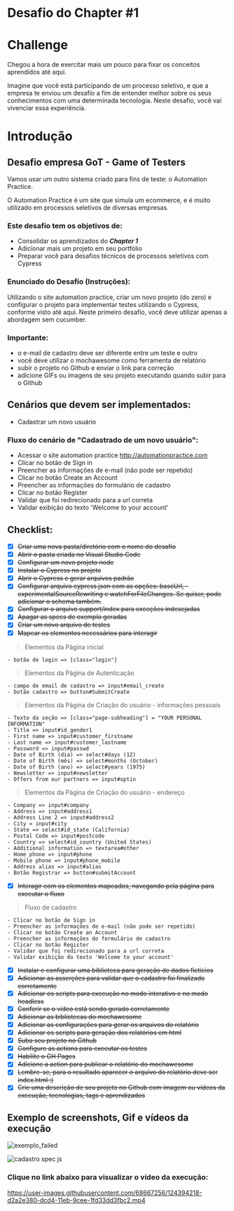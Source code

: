 Desafio do Chapter #1
===
# Challenge
Chegou a hora de exercitar mais um pouco para fixar os conceitos aprendidos até aqui.

Imagine que você está participando de um processo seletivo, e que a empresa te enviou um desafio a fim de entender melhor sobre os seus conhecimentos com uma determinada tecnologia. Neste desafio, você vai vivenciar essa experiência.

# Introdução
## Desafio empresa GoT - Game of Testers
Vamos usar um outro sistema criado para fins de teste: o Automation Practice.

O Automation Practice é um site que simula um ecommerce, e é muito utilizado em processos seletivos de diversas empresas.

### Este desafio tem os objetivos de:
- Consolidar os aprendizados do **_Chapter 1_**
- Adicionar mais um projeto em seu portfólio
- Preparar você para desafios técnicos de processos seletivos com Cypress
### Enunciado do Desafio (Instruções):
Utilizando o site automation practice, criar um novo projeto (do zero) e configurar o projeto para implementar testes utilizando o Cypress, conforme visto até aqui. Neste primeiro desafio, você deve utilizar apenas a abordagem sem cucumber. 
### Importante:
- o e-mail de cadastro deve ser diferente entre um teste e outro
- você deve utilizar o mochawesome como ferramenta de relatório
- subir o projeto no Github e enviar o link para correção
- adicione GIFs ou imagens de seu projeto executando quando subir para o Github
## Cenários que devem ser implementados:
- Cadastrar um novo usuário
### Fluxo do cenário de "Cadastrado de um novo usuário":
- Acessar o site automation practice http://automationpractice.com
- Clicar no botão de Sign in
- Preencher as informações de e-mail (não pode ser repetido)
- Clicar no botão Create an Account
- Preencher as informações do formulário de cadastro
- Clicar no botão Register
- Validar que foi redirecionado para a url correta
- Validar exibição do texto 'Welcome to your account'

## Checklist:
- [X] ~~Criar uma nova pasta/diretório com o nome do desafio~~
- [x] ~~Abrir o pasta criada no Visual Studio Code~~
- [x] ~~Configurar um novo projeto node~~
- [x] ~~Instalar o Cypress no projeto~~
- [x] ~~Abrir o Cypress e gerar arquivos padrão~~
- [x] ~~Configurar arquivo cypress.json com as opções: baseUrl, - experimentalSourceRewriting e watchForFileChanges. Se quiser, pode adicionar o schema também.~~
- [x] ~~Configurar o arquivo support/index para exceções indesejadas~~
- [x] ~~Apagar as specs de exemplo geradas~~
- [x] ~~Criar um novo arquivo de testes~~
- [x] ~~Mapear os elementos necessários para interagir~~
> Elementos da Página inicial
```
- botão de login => [class="login"]
```
> Elementos da Página de Autenticação
```
- campo de email de cadastro => input#email_create
- botão cadastro => button#SubmitCreate
```
> Elementos da Página de Criação do usuário - informações pessoais
```
- Texto da seção => [class="page-subheading"] = "YOUR PERSONAL INFORMATION"
- Title => input#id_gender1
- First name => input#customer_firstname
- Last name => input#customer_lastname
- Password => input#passwd
- Date of Birth (dia) => select#days (12)
- Date of Birth (mês) => select#months (October)
- Date of Birth (ano) => select#years (1975)
- Newsletter => input#newsletter
- Offers from our partners => input#optin
```
> Elementos da Página de Criação do usuário - endereço
```
- Company => input#company
- Address => input#address1
- Address Line 2 => input#address2
- City = input#city
- State => select#id_state (California)
- Postal Code => input#postcode
- Country => select#id_country (United States)
- Additional information => textarea#other
- Home phone => input#phone
- Mobile phone => input#phone_mobile
- Address alias => input#alias
- Botão Registrar => button#submitAccount
```
- [x] ~~Interagir com os elementos mapeados, navegando pela página para executar o fluxo~~
> Fluxo de cadastro
```
- Clicar no botão de Sign in
- Preencher as informações de e-mail (não pode ser repetido)
- Clicar no botão Create an Account
- Preencher as informações do formulário de cadastro
- Clicar no botão Register
- Validar que foi redirecionado para a url correta
- Validar exibição do texto 'Welcome to your account'
```
- [x] ~~Instalar e configurar uma biblioteca para geração de dados fictícios~~
- [x] ~~Adicionar as asserções para validar que o cadastro foi finalizado corretamente~~
- [x] ~~Adicionar os scripts para execução no modo interativo e no modo headless~~
- [x] ~~Conferir se o vídeo está sendo gerado corretamente~~
- [x] ~~Adicionar as bibliotecas do mochawesome~~
- [x] ~~Adicionar as configurações para gerar os arquivos do relatório~~
- [x] ~~Adicionar os scripts para geração dos relatórios em html~~
- [x] ~~Suba seu projeto no Github~~
- [x] ~~Configure as actions para executar os testes~~
- [x] ~~Habilite o GH Pages~~
- [X] ~~Adicione a action para publicar o relatório do mochawesome~~
- [x] ~~Lembre-se, para o resultado aparecer o arquivo do relatório deve ser index.html :)~~
- [x] ~~Crie uma descrição de seu projeto no Github com imagem ou vídeos da execução, tecnologias, tags e aprendizados~~

## Exemplo de screenshots, Gif e vídeos da execução
![exemplo_failed](https://user-images.githubusercontent.com/68667256/124394146-78098780-dcd4-11eb-93ed-86c82afb509d.png)

![cadastro spec js](https://user-images.githubusercontent.com/68667256/124528305-4250c580-ddde-11eb-817b-8cdbb35637c7.gif)
### Clique no link abaixo para visualizar o vídeo da execução: 
https://user-images.githubusercontent.com/68667256/124394218-d2a2e380-dcd4-11eb-9cee-1fd33dd3fbc2.mp4
